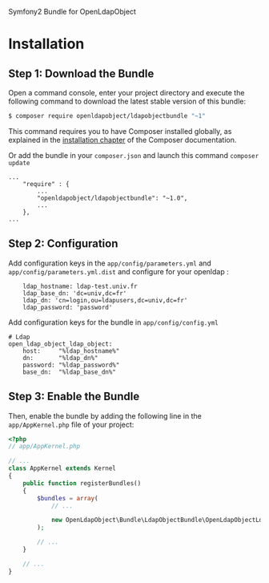 Symfony2 Bundle for OpenLdapObject

Installation
============

Step 1: Download the Bundle
---------------------------

Open a command console, enter your project directory and execute the
following command to download the latest stable version of this bundle:

```bash
$ composer require openldapobject/ldapobjectbundle "~1"
```

This command requires you to have Composer installed globally, as explained
in the [installation chapter](https://getcomposer.org/doc/00-intro.md)
of the Composer documentation.

Or add the bundle in your `composer.json` and launch this command `composer update`
```
...
    "require" : {
        ...
        "openldapobject/ldapobjectbundle": "~1.0",
        ...
    },
...
```

Step 2: Configuration
---------------------
Add configuration keys in the `app/config/parameters.yml` and `app/config/parameters.yml.dist` and configure for your openldap :
```
    ldap_hostname: ldap-test.univ.fr
    ldap_base_dn: 'dc=univ,dc=fr'
    ldap_dn: 'cn=login,ou=ldapusers,dc=univ,dc=fr'
    ldap_password: 'password'
```

Add configuration keys for the bundle in `app/config/config.yml`
```
# Ldap
open_ldap_object_ldap_object:
    host:     "%ldap_hostname%"
    dn:       "%ldap_dn%"
    password: "%ldap_password%"
    base_dn:  "%ldap_base_dn%"
```


Step 3: Enable the Bundle
-------------------------

Then, enable the bundle by adding the following line in the `app/AppKernel.php`
file of your project:

```php
<?php
// app/AppKernel.php

// ...
class AppKernel extends Kernel
{
    public function registerBundles()
    {
        $bundles = array(
            // ...

            new OpenLdapObject\Bundle\LdapObjectBundle\OpenLdapObjectLdapObjectBundle(),
        );

        // ...
    }

    // ...
}
```

